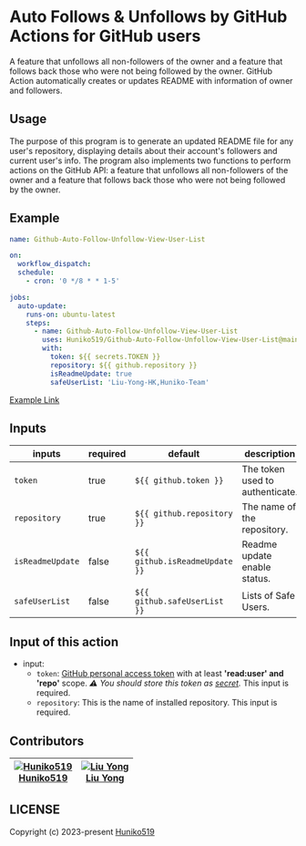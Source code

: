 # Auto Follows & Unfollows by GitHub Actions for GitHub users

A feature that unfollows all non-followers of the owner and a feature that follows back those who were not being followed by the owner.
GitHub Action automatically creates or updates README with information of owner and followers.

## Usage

The purpose of this program is to generate an updated README file for any user's repository, displaying details about their account's followers and current user's info. 
The program also implements two functions to perform actions on the GitHub API: a feature that unfollows all non-followers of the owner and a feature that follows back those who were not being followed by the owner.

## Example

```yaml
name: Github-Auto-Follow-Unfollow-View-User-List

on:
  workflow_dispatch:
  schedule:
    - cron: '0 */8 * * 1-5'

jobs:
  auto-update:
    runs-on: ubuntu-latest
    steps:
      - name: Github-Auto-Follow-Unfollow-View-User-List
        uses: Huniko519/Github-Auto-Follow-Unfollow-View-User-List@main
        with:
          token: ${{ secrets.TOKEN }}
          repository: ${{ github.repository }}
          isReadmeUpdate: true
          safeUserList: 'Liu-Yong-HK,Huniko-Team'
```
[Example Link](https://github.com/Huniko519/Auto-Follows-Unfollows-by-Github-Actions-for-Github-users)

## Inputs

| inputs                   | required | default               | description |
|--------------------------|----------|-----------------------|-------------|
| `token`           	     | true     | `${{ github.token }}` | The token used to authenticate. |
| `repository`             | true     | `${{ github.repository }}` | The name of the repository. |
| `isReadmeUpdate`         | false    | `${{ github.isReadmeUpdate }}` | Readme update enable status. |
| `safeUserList`           | false    | `${{ github.safeUserList }}` | Lists of Safe Users. |

## Input of this action

- input:
  - `token`: [GitHub personal access token](https://github.com/settings/tokens/new) with at least **'read:user' and 'repo'** scope. _⚠️ You should store this token as [secret](#secrets)._ This input is required.
  - `repository`: This is the name of installed repository. This input is required.

## Contributors

<!-- markdownlint-disable -->
|  [![Huniko519][huniko519_avatar]][huniko519_homepage]<br/>[Huniko519][huniko519_homepage] |  [![Liu Yong][liuyong_avatar]][liuyong_homepage]<br/>[Liu Yong][liuyong_homepage] |
| --- | --- |
<!-- markdownlint-restore -->

  [huniko519_homepage]: https://github.com/Huniko519
  [huniko519_avatar]: https://img.cloudposse.com/135x135/https://github.com/Huniko519.png
  [liuyong_homepage]: https://github.com/Liu-Yong-5201314
  [liuyong_avatar]: https://img.cloudposse.com/135x135/https://github.com/Liu-Yong-5201314.png

## LICENSE
Copyright (c) 2023-present [Huniko519](https://github.com/Huniko519)
